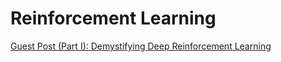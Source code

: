 # Reinforcement Learning

[Guest Post (Part I): Demystifying Deep Reinforcement Learning](https://www.intelnervana.com/demystifying-deep-reinforcement-learning/)
